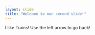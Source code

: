 ```yaml
---
layout: slide
title: "Welcome to our second slide!"
---
```

I like Trains!
Use the left arrow to go back!
